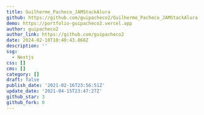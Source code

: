 ```yaml
---
title: Guilherme_Pacheco_JAMStackAlura
github: https://github.com/guipacheco2/Guilherme_Pacheco_JAMStackAlura
demo: https://portfolio-guipacheco2.vercel.app
author: guipacheco2
author_link: https://github.com/guipacheco2
date: 2024-02-18T10:40:43.868Z
description: ''
ssg:
  - Nextjs
css: []
cms: []
category: []
draft: false
publish_date: '2021-02-16T23:56:51Z'
update_date: '2021-04-15T23:47:27Z'
github_star: 3
github_fork: 0
---
```

